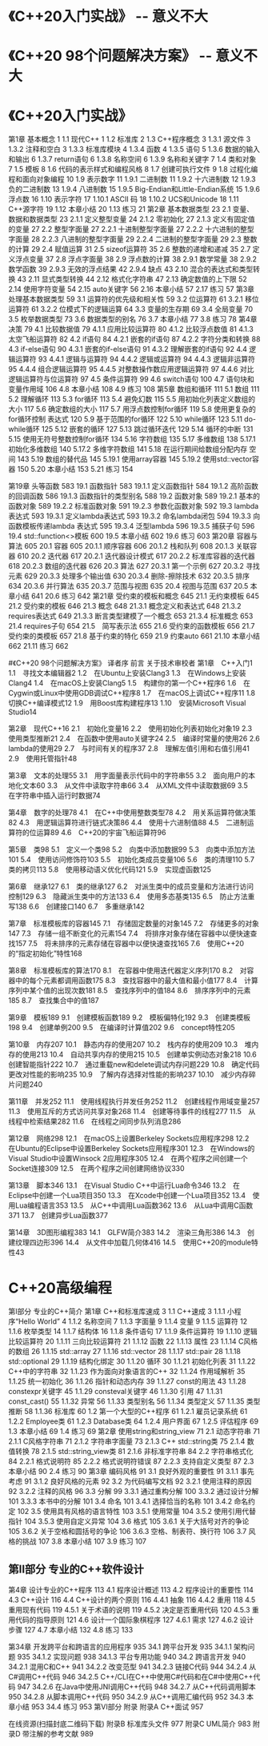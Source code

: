 
# 《C++20入门实战》  -- 意义不大
# 《C++20 98个问题解决方案》 -- 意义不大


# 《C++20入门实战》
第1章 基本概念 1
1.1 现代C++ 1
1.2 标准库 2
1.3 C++程序概念 3
1.3.1 源文件 3
1.3.2 注释和空白 3
1.3.3 标准库模块 4
1.3.4 函数 4
1.3.5 语句 5
1.3.6 数据的输入和输出 6
1.3.7 return语句 6
1.3.8 名称空间 6
1.3.9 名称和关键字 7
1.4 类和对象 7
1.5 模板 8
1.6 代码的表示样式和编程风格 8
1.7 创建可执行文件 9
1.8 过程化编程和面向对象编程 10
1.9 表示数字 11
1.9.1 二进制数 11
1.9.2 十六进制数 12
1.9.3 负的二进制数 13
1.9.4 八进制数 15
1.9.5 Big-Endian和Little-Endian系统 15
1.9.6 浮点数 16
1.10 表示字符 17
1.10.1 ASCII 码 18
1.10.2 UCS和Unicode 18
1.11 C++源字符 19
1.12 本章小结 20
1.13 练习 21
第2章 基本数据类型 23
2.1 变量、数据和数据类型 23
2.1.1 定义整型变量 24
2.1.2 零初始化 27
2.1.3 定义有固定值的变量 27
2.2 整型字面量 27
2.2.1 十进制整型字面量 27
2.2.2 十六进制的整型字面量 28
2.2.3 八进制的整型字面量 29
2.2.4 二进制的整型字面量 29
2.3 整数的计算 29
2.4 赋值运算 31
2.5 sizeof运算符 35
2.6 整数的递增和递减 35
2.7 定义浮点变量 37
2.8 浮点字面量 38
2.9 浮点数的计算 38
2.9.1 数学常量 38
2.9.2 数学函数 39
2.9.3 无效的浮点结果 42
2.9.4 缺点 43
2.10 混合的表达式和类型转换 43
2.11 显式类型转换 44
2.12 格式化字符串 47
2.13 确定数值的上下限 52
2.14 使用字符变量 54
2.15 auto关键字 56
2.16 本章小结 57
2.17 练习 57
第3章 处理基本数据类型 59
3.1 运算符的优先级和相关性 59
3.2 位运算符 61
3.2.1 移位运算符 61
3.2.2 位模式下的逻辑运算 64
3.3 变量的生存期 69
3.4 全局变量 70
3.5 枚举数据类型 73
3.6 数据类型的别名 76
3.7 本章小结 77
3.8 练习 78
第4章 决策 79
4.1 比较数据值 79
4.1.1 应用比较运算符 80
4.1.2 比较浮点数值 81
4.1.3 太空飞船运算符 82
4.2 if语句 84
4.2.1 嵌套的if语句 87
4.2.2 字符分类和转换 88
4.3 if-else语句 90
4.3.1 嵌套的if-else语句 91
4.3.2 理解嵌套的if语句 92
4.4 逻辑运算符 93
4.4.1 逻辑与运算符 94
4.4.2 逻辑或运算符 94
4.4.3 逻辑非运算符 95
4.4.4 组合逻辑运算符 95
4.4.5 对整数操作数应用逻辑运算符 97
4.4.6 对比逻辑运算符与位运算符 97
4.5 条件运算符 99
4.6 switch语句 100
4.7 语句块和变量作用域 106
4.8 本章小结 108
4.9 练习 108
第5章 数组和循环 111
5.1 数组 111
5.2 理解循环 113
5.3 for循环 113
5.4 避免幻数 115
5.5 用初始化列表定义数组的大小 117
5.6 确定数组的大小 117
5.7 用浮点数控制for循环 119
5.8 使用更复杂的for循环控制
表达式 120
5.9 基于范围的for循环 122
5.10 while循环 123
5.11 do-while循环 125
5.12 嵌套的循环 127
5.13 跳过循环迭代 129
5.14 循环的中断 131
5.15 使用无符号整数控制for循环 134
5.16 字符数组 135
5.17 多维数组 138
5.17.1 初始化多维数组 140
5.17.2 多维字符数组 141
5.18 在运行期间给数组分配内存
空间 143
5.19 数组的替代品 145
5.19.1 使用array容器 145
5.19.2 使用std::vector容器 150
5.20 本章小结 153
5.21 练习 154


第19章 头等函数 583
19.1 函数指针 583
19.1.1 定义函数指针 584
19.1.2 高阶函数的回调函数 586
19.1.3 函数指针的类型别名 588
19.2 函数对象 589
19.2.1 基本的函数对象 589
19.2.2 标准函数对象 591
19.2.3 参数化函数对象 592
19.3 lambda表达式 593
19.3.1 定义lambda表达式 593
19.3.2 命名lambda闭包 594
19.3.3 向函数模板传递lambda
表达式 595
19.3.4 泛型lambda 596
19.3.5 捕获子句 596
19.4 std::function<>模板 600
19.5 本章小结 602
19.6 练习 603
第20章 容器与算法 605
20.1 容器 605
20.1.1 顺序容器 606
20.1.2 栈和队列 608
20.1.3 关联容器 610
20.2 迭代器 617
20.2.1 迭代器设计模式 617
20.2.2 标准库容器的迭代器 618
20.2.3 数组的迭代器 626
20.3 算法 627
20.3.1 第一个示例 627
20.3.2 寻找元素 629
20.3.3 处理多个输出值 630
20.3.4 删除-擦除技术 632
20.3.5 排序 634
20.3.6 并行算法 635
20.3.7 范围与视图 635
20.4 视图与范围 637
20.5 本章小结 641
20.6 练习 642
第21章 受约束的模板和概念 645
21.1 无约束模板 645
21.2 受约束的模板 646
21.3 概念 648
21.3.1 概念定义和表达式 648
21.3.2 requires表达式 649
21.3.3 断言类型建模了一个概念 653
21.3.4 标准概念 653
21.4 requires子句 654
21.5　简写表示法 655
21.6 受约束的函数模板 656
21.7　受约束的类模板 657
21.8 基于约束的特化 659
21.9 约束auto 661
21.10 本章小结 662
21.11 练习 662


#《C++20 98个问题解决方案》
译者序
前言
关于技术审校者
第1章　C++入门1
1.1　寻找文本编辑器2
1.2　在Ubuntu上安装Clang3
1.3　在Windows上安装Clang4
1.4　在macOS上安装Clang5
1.5　构建你的第一个C++程序6
1.6　在Cygwin或Linux中使用GDB调试C++程序8
1.7　在macOS上调试C++程序11
1.8　切换C++编译模式12
1.9　用Boost库构建程序13
1.10　安装Microsoft Visual Studio14

第2章　现代C++16
2.1　初始化变量16
2.2　使用初始化列表初始化对象19
2.3　使用类型推断21
2.4　在函数中使用auto关键字24
2.5　编译时常量的使用26
2.6　lambda的使用29
2.7　与时间有关的程序37
2.8　理解左值引用和右值引用41
2.9　使用托管指针48

第3章　文本的处理55
3.1　用字面量表示代码中的字符串55
3.2　面向用户的本地化文本60
3.3　从文件中读取字符串66
3.4　从XML文件中读取数据69
3.5　在字符串中插入运行时数据74

第4章　数字的处理78
4.1　在C++中使用整数类型78
4.2　用关系运算符做决策82
4.3　用逻辑运算符进行链式决策86
4.4　使用十六进制值88
4.5　二进制运算符的位运算89
4.6　C++20的宇宙飞船运算符96

第5章　类98
5.1　定义一个类98
5.2　向类中添加数据99
5.3　向类中添加方法101
5.4　使用访问修饰符103
5.5　初始化类成员变量106
5.6　类的清理110
5.7　类的拷贝113
5.8　使用移动语义优化代码121
5.9　实现虚函数125

第6章　继承127
6.1　类的继承127
6.2　对派生类中的成员变量和方法进行访问控制129
6.3　隐藏派生类中的方法133
6.4　使用多态基类135
6.5　防止方法重写138
6.6　创建接口140
6.7　多重继承142

第7章　标准模板库的容器145
7.1　存储固定数量的对象145
7.2　存储更多的对象147
7.3　存储一组不断变化的元素154
7.4　将排序对象存储在容器中以便快速查找157
7.5　将未排序的元素存储在容器中以便快速查找165
7.6　使用C++20的“指定初始化”特性168

第8章　标准模板库的算法170
8.1　在容器中使用迭代器定义序列170
8.2　对容器中的每个元素都调用函数175
8.3　查找容器中的最大值和最小值177
8.4　计算序列中某个值的出现次数181
8.5　查找序列中的值184
8.6　排序序列中的元素185
8.7　查找集合中的值187

第9章　模板189
9.1　创建模板函数189
9.2　模板偏特化192
9.3　创建类模板198
9.4　创建单例200
9.5　在编译时计算值202
9.6　concept特性205

第10章　内存207
10.1　静态内存的使用207
10.2　栈内存的使用209
10.3　堆内存的使用213
10.4　自动共享内存的使用215
10.5　创建单实例动态对象218
10.6　创建智能指针222
10.7　通过重载new和delete调试内存问题229
10.8　确定代码更改对性能的影响235
10.9　了解内存选择对性能的影响237
10.10　减少内存碎片问题240

第11章　并发252
11.1　使用线程执行并发任务252
11.2　创建线程作用域变量257
11.3　使用互斥的方式访问共享对象268
11.4　创建等待事件的线程277
11.5　从线程中检索结果282
11.6　在线程之间同步队列消息286

第12章　网络298
12.1　在macOS上设置Berkeley Sockets应用程序298
12.2　在Ubuntu的Eclipse中设置Berkeley Sockets应用程序301
12.3　在Windows的Visual Studio中设置Winsock 2应用程序305
12.4　在两个程序之间创建一个Socket连接309
12.5　在两个程序之间创建网络协议330

第13章　脚本346
13.1　在Visual Studio C++中运行Lua命令346
13.2　在Eclipse中创建一个Lua项目350
13.3　在Xcode中创建一个Lua项目352
13.4　使用Lua编程语言353
13.5　从C++中调用Lua函数362
13.6　从Lua中调用C函数371
13.7　创建异步Lua函数377

第14章　3D图形编程383
14.1　GLFW简介383
14.2　渲染三角形386
14.3　创建纹理四边形396
14.4　从文件中加载几何体416
14.5　使用C++20的module特性43


# C++20高级编程
第I部分 专业的C++简介
第1章 C++和标准库速成 3
1.1 C++速成 3
1.1.1 小程序“Hello World” 4
1.1.2 名称空间 7
1.1.3 字面量 9
1.1.4 变量 9
1.1.5 运算符 12
1.1.6 枚举类型 14
1.1.7 结构体 16
1.1.8 条件语句 17
1.1.9 条件运算符 19
1.1.10 逻辑比较运算符 20
1.1.11 三向比较运算符 21
1.1.12 函数 22
1.1.13 属性 23
1.1.14 C风格的数组 26
1.1.15 std::array 27
1.1.16 std::vector 28
1.1.17 std::pair 28
1.1.18 std::optional 29
1.1.19 结构化绑定 30
1.1.20 循环 30
1.1.21 初始化列表 31
1.1.22 C++中的字符串 32
1.1.23 作为面向对象语言的C++ 32
1.1.24 作用域解析 35
1.1.25 统一初始化 36
1.1.26 指针和动态内存 39
1.1.27 const的用法 43
1.1.28 constexpr关键字 45
1.1.29 consteval关键字 46
1.1.30 引用 47
1.1.31 const_cast() 55
1.1.32 异常 56
1.1.33 类型别名 56
1.1.34 类型定义 57
1.1.35 类型推断 58
1.1.36 标准库 60
1.2 第一个大型的C++程序 61
1.2.1 雇员记录系统 61
1.2.2 Employee类 61
1.2.3 Database类 64
1.2.4 用户界面 67
1.2.5 评估程序 69
1.3 本章小结 69
1.4 练习 69
第2章 使用string和string_view 71
2.1 动态字符串 71
2.1.1 C风格字符串 71
2.1.2 字符串字面量 73
2.1.3 C++ std::string类 75
2.1.4 数值转换 78
2.1.5 std::string_view类 81
2.1.6 非标准字符串 84
2.2 字符串格式化 84
2.2.1 格式说明符 85
2.2.2 格式说明符错误 87
2.2.3 支持自定义类型 87
2.3 本章小结 90
2.4 练习 90
第3章 编码风格 91
3.1 良好外观的重要性 91
3.1.1 事先考虑 91
3.1.2 良好风格的元素 92
3.2 为代码编写文档 92
3.2.1 使用注释的原因 92
3.2.2 注释的风格 96
3.3 分解 99
3.3.1 通过重构分解 100
3.3.2 通过设计分解 101
3.3.3 本书中的分解 101
3.4 命名 101
3.4.1 选择恰当的名称 101
3.4.2 命名约定 102
3.5 使用具有风格的语言特性 103
3.5.1 使用常量 104
3.5.2 使用引用代替指针 104
3.5.3 使用自定义异常 104
3.6 格式 105
3.6.1 关于大括号对齐的争论 105
3.6.2 关于空格和圆括号的争论 106
3.6.3 空格、制表符、换行符 106
3.7 风格的挑战 107
3.8 本章小结 107
3.9 练习 107

## 第II部分 专业的C++软件设计
第4章 设计专业的C++程序 113
4.1 程序设计概述 113
4.2 程序设计的重要性 114
4.3 C++设计 116
4.4 C++设计的两个原则 116
4.4.1 抽象 116
4.4.2 重用 118
4.5 重用现有代码 119
4.5.1 关于术语的说明 119
4.5.2 决定是否重用代码 120
4.5.3 重用代码的指导原则 121
4.6 设计一个国际象棋程序 127
4.6.1 需求 127
4.6.2 设计步骤 127
4.7 本章小结 132
4.8 练习 133

第34章 开发跨平台和跨语言的应用程序 935
34.1 跨平台开发 935
34.1.1 架构问题 935
34.1.2 实现问题 938
34.1.3 平台专用功能 940
34.2 跨语言开发 940
34.2.1 混用C和C++ 941
34.2.2 改变范型 941
34.2.3 链接C代码 944
34.2.4 从C#调用C++代码 946
34.2.5 C++/CLI在C++中使用C#代码和在C#中使用C++代码 947
34.2.6 在Java中使用JNI调用C++代码 948
34.2.7 从C++代码调用脚本 950
34.2.8 从脚本调用C++代码 950
34.2.9 从C++调用汇编代码 952
34.3 本章小结 953
34.4 练习 953
第VI部分 附录
附录A C++面试 957

在线资源(扫描封底二维码下载)
附录B 标准库头文件 977
附录C UML简介 983
附录D 带注解的参考文献 989
